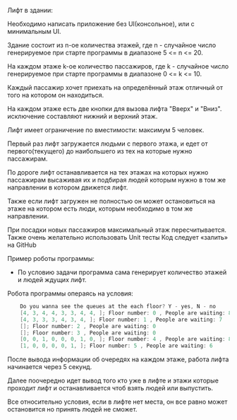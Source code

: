 Лифт в здании:

Необходимо написать приложение без UI(консольное), или с минимальным UI.

Здание состоит из n-ое количества этажей, где n - случайное число генерируемое при
старте программы в диапазоне 5 &lt;= n &lt;= 20.

На каждом этаже k-ое количество пассажиров, где k - случайное число генерируемое
при старте программы в диапазоне 0 &lt;= k &lt;= 10.

Каждый пассажир хочет приехать на определённый этаж отличный от того на котором
он находиться.

На каждом этаже есть две кнопки для вызова лифта &quot;Вверх&quot; и &quot;Вниз&quot;. исключение
составляют нижний и верхний этаж.

Лифт имеет ограничение по вместимости: максимум 5 человек.

Первый раз лифт загружается людьми с первого этажа, и едет от первого(текущего) до
наибольшего из тех на которые нужно пассажирам.

По дороге лифт останавливается на тех этажах на которых нужно пассажирам
высаживая их и подбирая людей которым нужно в том же направлении в котором
движется лифт.

Также если лифт загружен не полностью он может остановиться на этаже на котором
есть люди, которым необходимо в том же направлении.

При посадки новых пассажиров максимальный этаж пересчитывается.
Также очень желательно использовать Unit тесты
Код следует «залить» на GitHub

Пример роботы программы: 
* По условию задачи программа сама генерирует количество этажей и людей ждущих лифт.

Робота программы операясь на условия:
```java
    Do you wanna see the queues at the each floor? Y - yes, N - no
    [4, 3, 4, 4, 3, 3, 4, 4, ]; Floor number: 0 , People are waiting: 8
    [4, 3, 3, 3, 4, 3, 4, ]; Floor number: 1 , People are waiting: 7
    []; Floor number: 2 , People are waiting: 0
    []; Floor number: 3 , People are waiting: 0
    [0, 0, 1, 0, 0, 0, 1, 0, ]; Floor number: 4 , People are waiting: 8
    [1, 0, 0, 0, 0, 1, ]; Floor number: 5 , People are waiting: 6
```

После вывода информации об очередях на каждом этаже, работа лифта начинается через 5 секунд.

Далее поочередно идет вывод того кто уже в лифте и этажи которые проходит лифт и останавливается чтоб взять людей или выпустить.

Все относительно условия, если в лифте нет места, он все равно может остановится но принять людей не сможет.
